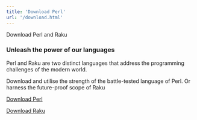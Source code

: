 ```yaml
---
title: 'Download Perl'
url: '/download.html'
---
```


Download Perl and Raku

### Unleash the power of our languages

Perl and Raku are two distinct languages that address the
programming challenges of the modern world.

Download
and utilise the strength of the battle-tested language of
Perl.
Or harness the future-proof scope of Raku

[Download Perl](https://www.perl.org/get.html)

[Download Raku](https://www.raku.org/downloads/)
